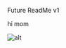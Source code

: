 Future ReadMe v1

hi mom

![alt](https://cdn.discordapp.com/attachments/1198316732088074260/1207080123665219584/Untitled.png?ex=65de57f7&is=65cbe2f7&hm=08b4d1d39ba311d8dbae7dcccd7c5c976dc1049c5225ab3f3015750a94152092& "Db Diagram")
